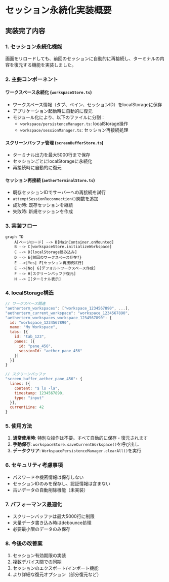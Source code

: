 # セッション永続化実装概要

## 実装完了内容

### 1. セッション永続化機能
画面をリロードしても、前回のセッションに自動的に再接続し、ターミナルの内容を復元する機能を実装しました。

### 2. 主要コンポーネント

#### ワークスペース永続化 (`workspaceStore.ts`)
- ワークスペース情報（タブ、ペイン、セッションID）をlocalStorageに保存
- アプリケーション起動時に自動的に復元
- モジュール化により、以下のファイルに分割：
  - `workspace/persistenceManager.ts`: localStorage操作
  - `workspace/sessionManager.ts`: セッション再接続処理

#### スクリーンバッファ管理 (`screenBufferStore.ts`)
- ターミナル出力を最大5000行まで保存
- セッションごとにlocalStorageに永続化
- 再接続時に自動的に復元

#### セッション再接続 (`aetherTerminalStore.ts`)
- 既存セッションIDでサーバーへの再接続を試行
- `attemptSessionReconnection()`関数を追加
- 成功時: 既存セッションを継続
- 失敗時: 新規セッションを作成

### 3. 実装フロー

```mermaid
graph TD
    A[ページロード] --> B[MainContainer.onMounted]
    B --> C[workspaceStore.initializeWorkspace]
    C --> D[localStorage読み込み]
    D --> E{前回のワークスペース存在?}
    E -->|Yes| F[セッション再接続試行]
    E -->|No| G[デフォルトワークスペース作成]
    F --> H[スクリーンバッファ復元]
    H --> I[ターミナル表示]
```

### 4. localStorage構造

```javascript
// ワークスペース関連
"aetherterm_workspaces": ["workspace_1234567890", ...],
"aetherterm_current_workspace": "workspace_1234567890",
"aetherterm_workspaces_workspace_1234567890": {
  id: "workspace_1234567890",
  name: "My Workspace",
  tabs: [{
    id: "tab_123",
    panes: [{
      id: "pane_456",
      sessionId: "aether_pane_456"
    }]
  }]
}

// スクリーンバッファ
"screen_buffer_aether_pane_456": {
  lines: [{
    content: "$ ls -la",
    timestamp: 1234567890,
    type: "input"
  }],
  currentLine: 42
}
```

### 5. 使用方法

1. **通常使用時**: 特別な操作は不要。すべて自動的に保存・復元されます
2. **手動保存**: `workspaceStore.saveCurrentWorkspace()`を呼び出し
3. **データクリア**: `WorkspacePersistenceManager.clearAll()`を実行

### 6. セキュリティ考慮事項
- パスワードや機密情報は保存しない
- セッションIDのみを保存し、認証情報は含まない
- 古いデータの自動削除機能（未実装）

### 7. パフォーマンス最適化
- スクリーンバッファは最大5000行に制限
- 大量データ書き込み時はdebounce処理
- 必要最小限のデータのみ保存

### 8. 今後の改善案
1. セッション有効期限の実装
2. 複数デバイス間での同期
3. セッションのエクスポート/インポート機能
4. より詳細な復元オプション（部分復元など）